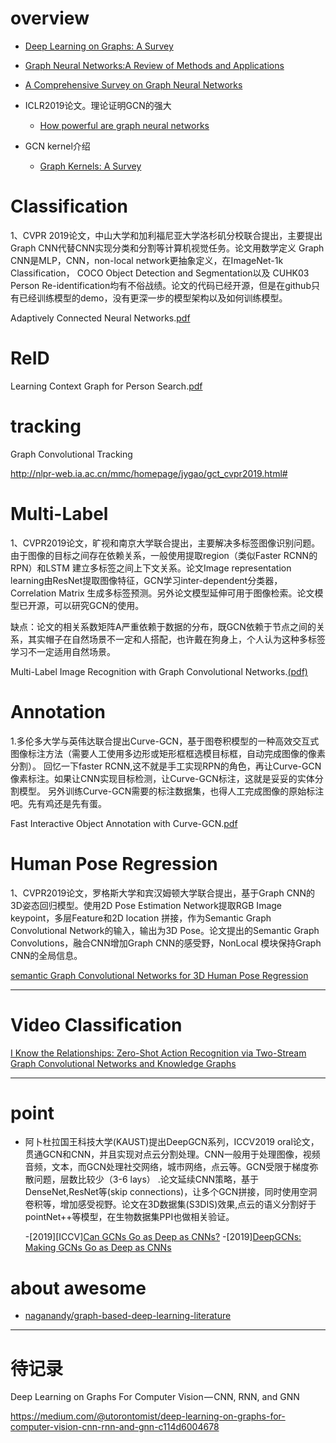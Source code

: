 

# overview

- [Deep Learning on Graphs: A Survey](https://arxiv.org/pdf/1812.04202.pdf)

- [Graph Neural Networks:A Review of Methods and Applications](https://arxiv.org/pdf/1812.08434.pdf)

- [A Comprehensive Survey on Graph Neural Networks](https://arxiv.org/pdf/1901.00596v1.pdf)



- ICLR2019论文。理论证明GCN的强大

  - [How powerful are graph neural networks](https://arxiv.org/pdf/1810.00826.pdf)
  
- GCN kernel介绍
  - [Graph Kernels: A Survey](https://arxiv.org/pdf/1904.12218.pdf)
  
# Classification

1、CVPR 2019论文，中山大学和加利福尼亚大学洛杉矶分校联合提出，主要提出Graph CNN代替CNN实现分类和分割等计算机视觉任务。论文用数学定义
Graph CNN是MLP，CNN，non-local network更抽象定义，在ImageNet-1k Classification， COCO Object Detection and Segmentation以及
CUHK03 Person Re-identification均有不俗战绩。论文的代码已经开源，但是在github只有已经训练模型的demo，没有更深一步的模型架构以及如何训练模型。

Adaptively Connected Neural Networks.[pdf](https://arxiv.org/pdf/1904.03579.pdf)

# ReID

Learning Context Graph for Person Search.[pdf](https://arxiv.org/pdf/1904.01830.pdf)
# tracking

Graph Convolutional Tracking

http://nlpr-web.ia.ac.cn/mmc/homepage/jygao/gct_cvpr2019.html#

# Multi-Label

1、CVPR2019论文，旷视和南京大学联合提出，主要解决多标签图像识别问题。由于图像的目标之间存在依赖关系，一般使用提取region（类似Faster RCNN的RPN）和LSTM
建立多标签之间上下文关系。论文Image representation learning由ResNet提取图像特征，GCN学习inter-dependent分类器，Correlation Matrix
生成多标签预测。另外论文模型延伸可用于图像检索。论文模型已开源，可以研究GCN的使用。

缺点：论文的相关系数矩阵A严重依赖于数据的分布，既GCN依赖于节点之间的关系，其实帽子在自然场景不一定和人搭配，也许戴在狗身上，个人认为这种多标签学习不一定适用自然场景。

Multi-Label Image Recognition with Graph Convolutional Networks.[(pdf)](https://arxiv.org/pdf/1904.03582.pdf)

# Annotation

1.多伦多大学与英伟达联合提出Curve-GCN，基于图卷积模型的一种高效交互式图像标注方法（需要人工使用多边形或矩形框框选模目标框，自动完成图像的像素分割）。
回忆一下faster RCNN,这不就是手工实现RPN的角色，再让Curve-GCN像素标注。如果让CNN实现目标检测，让Curve-GCN标注，这就是妥妥的实体分割模型。
另外训练Curve-GCN需要的标注数据集，也得人工完成图像的原始标注吧。先有鸡还是先有蛋。

Fast Interactive Object Annotation with Curve-GCN.[pdf](https://arxiv.org/pdf/1903.06874.pdf)


# Human Pose Regression

1、CVPR2019论文，罗格斯大学和宾汉姆顿大学联合提出，基于Graph CNN的3D姿态回归模型。使用2D Pose Estimation Network提取RGB Image keypoint，多层Feature和2D location
拼接，作为Semantic Graph Convolutional Network的输入，输出为3D Pose。论文提出的Semantic Graph Convolutions，融合CNN增加Graph CNN的感受野，NonLocal
模块保持Graph CNN的全局信息。

[semantic Graph Convolutional Networks for 3D Human Pose Regression](https://arxiv.org/pdf/1904.03345.pdf)

---
# Video Classification

[I Know the Relationships: Zero-Shot Action Recognition via Two-Stream Graph Convolutional Networks and Knowledge Graphs]()

---
# point 

- 阿卜杜拉国王科技大学(KAUST)提出DeepGCN系列，ICCV2019 oral论文，贯通GCN和CNN，并且实现对点云分割处理。CNN一般用于处理图像，视频音频，文本，而GCN处理社交网络，城市网络，点云等。GCN受限于梯度弥散问题，层数比较少（3-6 lays）
.论文延续CNN策略，基于DenseNet,ResNet等(skip connections)，让多个GCN拼接，同时使用空洞卷积等，增加感受视野。论文在3D数据集(S3DIS)效果,点云的语义分割好于pointNet++等模型，在生物数据集PPI也做相关验证。
 
  -[2019][ICCV][Can GCNs Go as Deep as CNNs?](https://arxiv.org/pdf/1904.03751.pdf)
  -[2019][DeepGCNs: Making GCNs Go as Deep as CNNs](https://arxiv.org/pdf/1910.06849.pdf)

# about awesome

- [naganandy/graph-based-deep-learning-literature](https://github.com/naganandy/graph-based-deep-learning-literature)
---
# 待记录


Deep Learning on Graphs For Computer Vision — CNN, RNN, and GNN

https://medium.com/@utorontomist/deep-learning-on-graphs-for-computer-vision-cnn-rnn-and-gnn-c114d6004678





